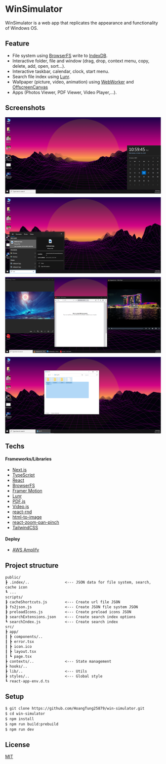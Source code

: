 # WinSimulator

WinSimulator is a web app that replicates the appearance and functionality of Windows OS.

## Feature

- File system using [BrowserFS](https://github.com/jvilk/BrowserFS) write to [IndexDB](https://developer.mozilla.org/en-US/docs/Web/API/IndexedDB_API).
- Interactive folder, file and window (drag, drop, context menu, copy, delete, add, open, sort...).
- Interactive taskbar, calendar, clock, start menu.
- Search file index using [Lunr](https://lunrjs.com/).
- Wallpaper (picture, video, animation) using [WebWorker](https://developer.mozilla.org/en-US/docs/Web/API/Web_Workers_API/Using_web_workers) and [OffscreenCanvas](https://developer.mozilla.org/en-US/docs/Web/API/OffscreenCanvas)
- Apps (Photos Viewer, PDF Viewer, Video Player,...).

## Screenshots

  <div style="display: flex; flex-direction: column; gap: 12px">
  <img src="doc/screenshot.png"/>
  <img src="doc/screenshot2.png"/>
  <img src="doc/screenshot3.png"/>
  <img src="doc/screenshot4.png"/>
  </div>

## Techs

#### Frameworks/Libraries

- [Next.js](https://github.com/vercel/next.js)
- [TypeScript](https://github.com/microsoft/TypeScript)
- [React](https://github.com/facebook/react)
- [BrowserFS](https://github.com/jvilk/BrowserFS)
- [Framer Motion](https://github.com/framer/motion)
- [Lunr](https://github.com/olivernn/lunr.js)
- [PDF.js](https://github.com/mozilla/pdf.js)
- [Video.js](https://github.com/videojs/video.js)
- [react-rnd](https://github.com/bokuweb/react-rnd)
- [html-to-image](https://github.com/bubkoo/html-to-image)
- [react-zoom-pan-pinch](https://github.com/BetterTyped/react-zoom-pan-pinch)
- [TailwindCSS](https://github.com/tailwindlabs/tailwindcss)

#### Deploy

- [AWS Amplify](https://aws.amazon.com/amplify/)

## Project structure

```
public/
┣ .index/..                <--- JSON data for file system, search, cache icon
┗ ...
scripts/
┣ cacheShortcuts.js        <--- Create url file JSON
┣ fs2json.js               <--- Create JSON file system JSON
┣ preloadIcons.js          <--- Create preload icons JSON
┣ searchExtensions.json    <--- Create search index options
┗ searchIndex.js           <--- Create search index
src/
┣ app/
┃ ┣ components/..
┃ ┣ error.tsx
┃ ┣ icon.ico
┃ ┣ layout.tsx
┃ ┗ page.tsx
┣ contexts/..              <--- State management
┣ hooks/..
┣ lib/..                   <--- Utils
┣ styles/..                <--- Global style
┗ react-app-env.d.ts
```

## Setup

```bash
$ git clone https://github.com/HoangTung25879/win-simulator.git
$ cd win-simulator
$ npm install
$ npm run build:prebuild
$ npm run dev
```

## License

[MIT](LICENSE)
